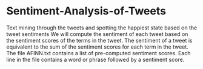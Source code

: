 # Sentiment-Analysis-of-Tweets
Text mining through the tweets and spotting the happiest state based on the tweet sentiments
We will compute the sentiment of each tweet based on the sentiment scores of the terms in the tweet.
The sentiment of a tweet is equivalent to the sum of the sentiment scores for each term in the tweet.
The file AFINN.txt contains a list of pre-computed sentiment scores. 
Each line in the file contains a word or phrase followed by a sentiment score.
